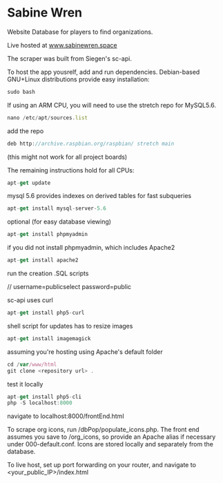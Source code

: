 # Sabine Wren

Website Database for players to find organizations.

Live hosted at www.sabinewren.space

The scraper was built from Siegen's sc-api.

To host the app yousrelf, add and run dependencies. Debian-based GNU+Linux distributions provide easy installation:

``` javascript
sudo bash
```
If using an ARM CPU, you will need to use the stretch repo for MySQL5.6.
```javascript
nano /etc/apt/sources.list
```
add the repo
``` javascript
deb http://archive.raspbian.org/raspbian/ stretch main
```
(this might not work for all project boards)

The remaining instructions hold for all CPUs:
```javascript
apt-get update
```

mysql 5.6 provides indexes on derived tables for fast subqueries
```javascript
apt-get install mysql-server-5.6
```

optional (for easy database viewing)
```javascript
apt-get install phpmyadmin
```

if you did not install phpmyadmin, which includes Apache2
```javascript
apt-get install apache2
```

run the creation .SQL scripts

// username=publicselect password=public

sc-api uses curl
```javascript
apt-get install php5-curl
```

shell script for updates has to resize images
```javascript
apt-get install imagemagick
```

assuming you're hosting using Apache's default folder
```javascript
cd /var/www/html
git clone <repository url> .
```

test it locally
```javascript
apt-get install php5-cli
php -S localhost:8000
```

navigate to localhost:8000/frontEnd.html

To scrape org icons, run /dbPop/populate_icons.php. The front end assumes you save to /org_icons, so provide an Apache alias if necessary under 000-default.conf. Icons are stored locally and separately from the database.

To live host, set up port forwarding on your router, and navigate to <your_public_IP>/index.html

